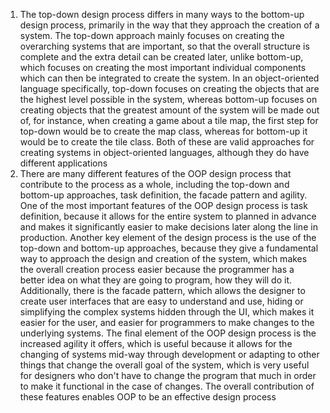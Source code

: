 1. The top-down design process differs in many ways to the bottom-up design process, primarily in the way that they approach the creation of a system. The top-down approach mainly focuses on creating the overarching systems that are important, so that the overall structure is complete and the extra detail can be created later, unlike bottom-up, which focuses on creating the most important individual components which can then be integrated to create the system. In an object-oriented language specifically, top-down focuses on creating the objects that are the highest level possible in the system, whereas bottom-up focuses on creating objects that the greatest amount of the system will be made out of, for instance, when creating a game about a tile map, the first step for top-down would be to create the map class, whereas for bottom-up it would be to create the tile class. Both of these are valid approaches for creating systems in object-oriented languages, although they do have different applications
2. There are many different features of the OOP design process that contribute to the process as a whole, including the top-down and bottom-up approaches, task definition, the facade pattern and agility. One of the most important features of the OOP design process is task definition, because it allows for the entire system to planned in advance and makes it significantly easier to make decisions later along the line in production. Another key element of the design process is the use of the top-down and bottom-up approaches, because they give a fundamental way to approach the design and creation of the system, which makes the overall creation process easier because the programmer has a better idea on what they are going to program, how they will do it. Additionally, there is the facade pattern, which allows the designer to create user interfaces that are easy to understand and use, hiding or simplifying the complex systems hidden through the UI, which makes it easier for the user, and easier for programmers to make changes to the underlying systems. The final element of the OOP design process is the increased agility it offers, which is useful because it allows for the changing of systems mid-way through development or adapting to other things that change the overall goal of the system, which is very useful for designers who don't have to change the program that much in order to make it functional in the case of changes. The overall contribution of these features enables OOP to be an effective design process